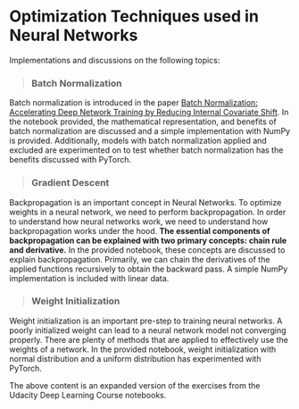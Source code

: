 # Optimization Techniques used in Neural Networks

Implementations and discussions on the following topics: 

>### Batch Normalization

Batch normalization is introduced in the paper [Batch Normalization: Accelerating Deep Network Training by Reducing Internal Covariate Shift](https://arxiv.org/pdf/1502.03167.pdf). In the notebook provided, the mathematical representation, and benefits of batch normalization are discussed and a simple implementation with NumPy is provided. Additionally, models with batch normalization applied and excluded are experimented on to test whether batch normalization has the benefits discussed with PyTorch. 

>### Gradient Descent

Backpropagation is an important concept in Neural Networks. To optimize weights in a neural network, we need to perform backpropagation. In order to understand how neural networks work, we need to understand how backpropagation works under the hood. **The essential components of backpropagation can be explained with two primary concepts: chain rule and derivative.** In the provided notebook, these concepts are discussed to explain backpropagation. Primarily, we can chain the derivatives of the applied functions recursively to obtain the backward pass. A simple NumPy implementation is included with linear data.

>### Weight Initialization

Weight initialization is an important pre-step to training neural networks. A poorly initialized weight can lead to a neural network model not converging properly. There are plenty of methods that are applied to effectively use the weights of a network. In the provided notebook, weight initialization with normal distribution and a uniform distribution has experimented with PyTorch.

The above content is an expanded version of the exercises from the Udacity Deep Learning Course notebooks.
